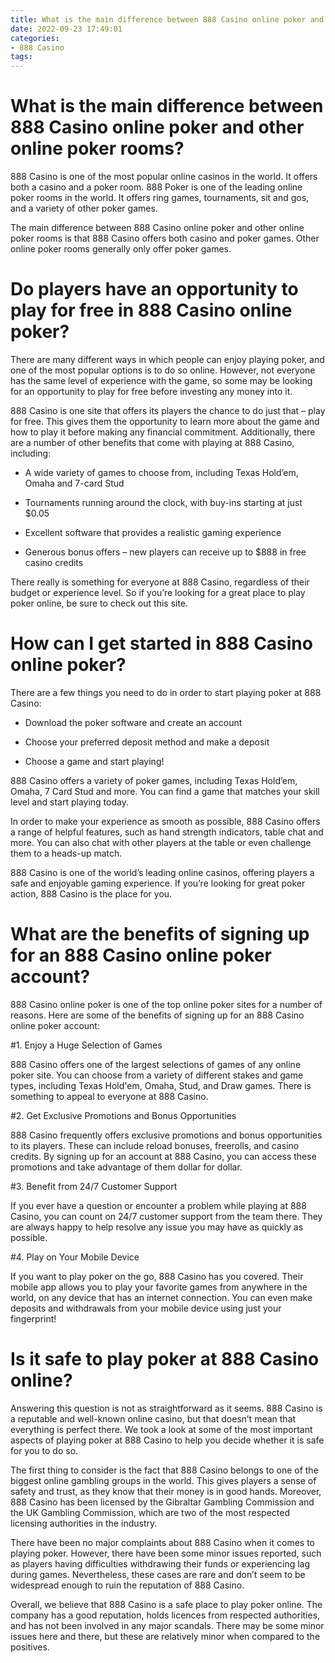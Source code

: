 ```yaml
---
title: What is the main difference between 888 Casino online poker and other online poker rooms
date: 2022-09-23 17:49:01
categories:
- 888 Casino
tags:
---
```



#  What is the main difference between 888 Casino online poker and other online poker rooms?

888 Casino is one of the most popular online casinos in the world. It offers both a casino and a poker room. 888 Poker is one of the leading online poker rooms in the world. It offers ring games, tournaments, sit and gos, and a variety of other poker games.

The main difference between 888 Casino online poker and other online poker rooms is that 888 Casino offers both casino and poker games. Other online poker rooms generally only offer poker games.

#  Do players have an opportunity to play for free in 888 Casino online poker?

There are many different ways in which people can enjoy playing poker, and one of the most popular options is to do so online. However, not everyone has the same level of experience with the game, so some may be looking for an opportunity to play for free before investing any money into it.

888 Casino is one site that offers its players the chance to do just that – play for free. This gives them the opportunity to learn more about the game and how to play it before making any financial commitment. Additionally, there are a number of other benefits that come with playing at 888 Casino, including:

* A wide variety of games to choose from, including Texas Hold’em, Omaha and 7-card Stud

* Tournaments running around the clock, with buy-ins starting at just $0.05

* Excellent software that provides a realistic gaming experience

* Generous bonus offers – new players can receive up to $888 in free casino credits

There really is something for everyone at 888 Casino, regardless of their budget or experience level. So if you’re looking for a great place to play poker online, be sure to check out this site.

#  How can I get started in 888 Casino online poker?

There are a few things you need to do in order to start playing poker at 888 Casino:

- Download the poker software and create an account

- Choose your preferred deposit method and make a deposit

- Choose a game and start playing!

888 Casino offers a variety of poker games, including Texas Hold’em, Omaha, 7 Card Stud and more. You can find a game that matches your skill level and start playing today.

In order to make your experience as smooth as possible, 888 Casino offers a range of helpful features, such as hand strength indicators, table chat and more. You can also chat with other players at the table or even challenge them to a heads-up match.

888 Casino is one of the world’s leading online casinos, offering players a safe and enjoyable gaming experience. If you’re looking for great poker action, 888 Casino is the place for you.

#  What are the benefits of signing up for an 888 Casino online poker account?

888 Casino online poker is one of the top online poker sites for a number of reasons. Here are some of the benefits of signing up for an 888 Casino online poker account:

#1. Enjoy a Huge Selection of Games

888 Casino offers one of the largest selections of games of any online poker site. You can choose from a variety of different stakes and game types, including Texas Hold'em, Omaha, Stud, and Draw games. There is something to appeal to everyone at 888 Casino.

#2. Get Exclusive Promotions and Bonus Opportunities

888 Casino frequently offers exclusive promotions and bonus opportunities to its players. These can include reload bonuses, freerolls, and casino credits. By signing up for an account at 888 Casino, you can access these promotions and take advantage of them dollar for dollar.

#3. Benefit from 24/7 Customer Support

If you ever have a question or encounter a problem while playing at 888 Casino, you can count on 24/7 customer support from the team there. They are always happy to help resolve any issue you may have as quickly as possible.

#4. Play on Your Mobile Device

If you want to play poker on the go, 888 Casino has you covered. Their mobile app allows you to play your favorite games from anywhere in the world, on any device that has an internet connection. You can even make deposits and withdrawals from your mobile device using just your fingerprint!

#  Is it safe to play poker at 888 Casino online?

Answering this question is not as straightforward as it seems. 888 Casino is a reputable and well-known online casino, but that doesn’t mean that everything is perfect there. We took a look at some of the most important aspects of playing poker at 888 Casino to help you decide whether it is safe for you to do so.

The first thing to consider is the fact that 888 Casino belongs to one of the biggest online gambling groups in the world. This gives players a sense of safety and trust, as they know that their money is in good hands. Moreover, 888 Casino has been licensed by the Gibraltar Gambling Commission and the UK Gambling Commission, which are two of the most respected licensing authorities in the industry.

There have been no major complaints about 888 Casino when it comes to playing poker. However, there have been some minor issues reported, such as players having difficulties withdrawing their funds or experiencing lag during games. Nevertheless, these cases are rare and don’t seem to be widespread enough to ruin the reputation of 888 Casino.

Overall, we believe that 888 Casino is a safe place to play poker online. The company has a good reputation, holds licences from respected authorities, and has not been involved in any major scandals. There may be some minor issues here and there, but these are relatively minor when compared to the positives.
